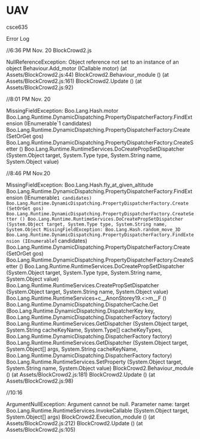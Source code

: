 UAV
===

csce635

Error Log

//6:36 PM Nov. 20 BlockCrowd2.js 


NullReferenceException: Object reference not set to an instance of an object
Behaviour.Add_motor (ICallable motor) (at Assets/BlockCrowd2.js:44)
BlockCrowd2.Behaviour_module () (at Assets/BlockCrowd2.js:161)
BlockCrowd2.Update () (at Assets/BlockCrowd2.js:92)

//8:01 PM Nov. 20

MissingFieldException: Boo.Lang.Hash.motor
Boo.Lang.Runtime.DynamicDispatching.PropertyDispatcherFactory.FindExtension (IEnumerable`1 candidates)
Boo.Lang.Runtime.DynamicDispatching.PropertyDispatcherFactory.Create (SetOrGet gos)
Boo.Lang.Runtime.DynamicDispatching.PropertyDispatcherFactory.CreateSetter ()
Boo.Lang.Runtime.RuntimeServices.DoCreatePropSetDispatcher (System.Object target, System.Type type, System.String name, System.Object value)


//8:46 PM Nov.20

MissingFieldException: Boo.Lang.Hash.fly_at_given_altitude
Boo.Lang.Runtime.DynamicDispatching.PropertyDispatcherFactory.FindExtension (IEnumerable`1 candidates)
Boo.Lang.Runtime.DynamicDispatching.PropertyDispatcherFactory.Create (SetOrGet gos)
Boo.Lang.Runtime.DynamicDispatching.PropertyDispatcherFactory.CreateSetter ()
Boo.Lang.Runtime.RuntimeServices.DoCreatePropSetDispatcher (System.Object target, System.Type type, System.String name, System.Object
MissingFieldException: Boo.Lang.Hash.random_move_3D
Boo.Lang.Runtime.DynamicDispatching.PropertyDispatcherFactory.FindExtension (IEnumerable`1 candidates)
Boo.Lang.Runtime.DynamicDispatching.PropertyDispatcherFactory.Create (SetOrGet gos)
Boo.Lang.Runtime.DynamicDispatching.PropertyDispatcherFactory.CreateSetter ()
Boo.Lang.Runtime.RuntimeServices.DoCreatePropSetDispatcher (System.Object target, System.Type type, System.String name, System.Object value)
Boo.Lang.Runtime.RuntimeServices.CreatePropSetDispatcher (System.Object target, System.String name, System.Object value)
Boo.Lang.Runtime.RuntimeServices+<SetProperty>c__AnonStorey19.<>m__F ()
Boo.Lang.Runtime.DynamicDispatching.DispatcherCache.Get (Boo.Lang.Runtime.DynamicDispatching.DispatcherKey key, Boo.Lang.Runtime.DynamicDispatching.DispatcherFactory factory)
Boo.Lang.Runtime.RuntimeServices.GetDispatcher (System.Object target, System.String cacheKeyName, System.Type[] cacheKeyTypes, Boo.Lang.Runtime.DynamicDispatching.DispatcherFactory factory)
Boo.Lang.Runtime.RuntimeServices.GetDispatcher (System.Object target, System.Object[] args, System.String cacheKeyName, Boo.Lang.Runtime.DynamicDispatching.DispatcherFactory factory)
Boo.Lang.Runtime.RuntimeServices.SetProperty (System.Object target, System.String name, System.Object value)
BlockCrowd2.Behaviour_module () (at Assets/BlockCrowd2.js:181)
BlockCrowd2.Update () (at Assets/BlockCrowd2.js:98)


//10:16

ArgumentNullException: Argument cannot be null.
Parameter name: target
Boo.Lang.Runtime.RuntimeServices.InvokeCallable (System.Object target, System.Object[] args)
BlockCrowd2.Execution_module () (at Assets/BlockCrowd2.js:212)
BlockCrowd2.Update () (at Assets/BlockCrowd2.js:105)
